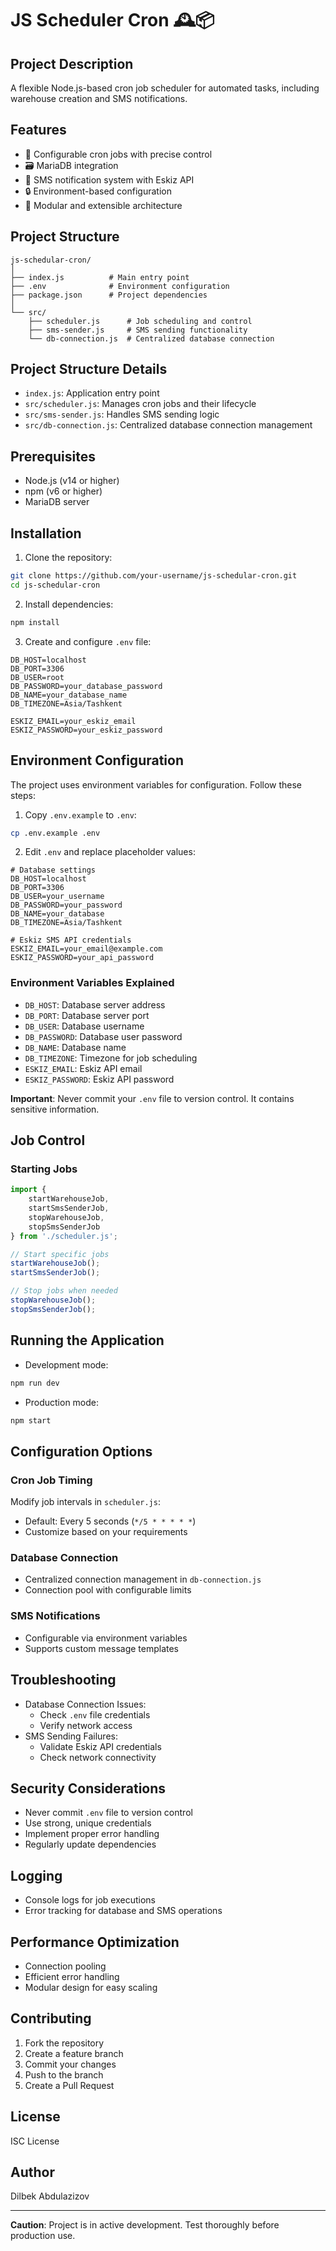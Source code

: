 # JS Scheduler Cron 🕰️📦

## Project Description

A flexible Node.js-based cron job scheduler for automated tasks, including warehouse creation and SMS notifications.

## Features

- 🔄 Configurable cron jobs with precise control
- 🗃️ MariaDB integration
- 📱 SMS notification system with Eskiz API
- 🔒 Environment-based configuration
- 🚀 Modular and extensible architecture

## Project Structure

```
js-schedular-cron/
│
├── index.js          # Main entry point
├── .env              # Environment configuration
├── package.json      # Project dependencies
│
└── src/
    ├── scheduler.js      # Job scheduling and control
    ├── sms-sender.js     # SMS sending functionality
    └── db-connection.js  # Centralized database connection
```

## Project Structure Details

- `index.js`: Application entry point
- `src/scheduler.js`: Manages cron jobs and their lifecycle
- `src/sms-sender.js`: Handles SMS sending logic
- `src/db-connection.js`: Centralized database connection management

## Prerequisites

- Node.js (v14 or higher)
- npm (v6 or higher)
- MariaDB server

## Installation

1. Clone the repository:
```bash
git clone https://github.com/your-username/js-schedular-cron.git
cd js-schedular-cron
```

2. Install dependencies:
```bash
npm install
```

3. Create and configure `.env` file:
```
DB_HOST=localhost
DB_PORT=3306
DB_USER=root
DB_PASSWORD=your_database_password
DB_NAME=your_database_name
DB_TIMEZONE=Asia/Tashkent

ESKIZ_EMAIL=your_eskiz_email
ESKIZ_PASSWORD=your_eskiz_password
```

## Environment Configuration

The project uses environment variables for configuration. Follow these steps:

1. Copy `.env.example` to `.env`:
```bash
cp .env.example .env
```

2. Edit `.env` and replace placeholder values:
```
# Database settings
DB_HOST=localhost
DB_PORT=3306
DB_USER=your_username
DB_PASSWORD=your_password
DB_NAME=your_database
DB_TIMEZONE=Asia/Tashkent

# Eskiz SMS API credentials
ESKIZ_EMAIL=your_email@example.com
ESKIZ_PASSWORD=your_api_password
```

### Environment Variables Explained

- `DB_HOST`: Database server address
- `DB_PORT`: Database server port
- `DB_USER`: Database username
- `DB_PASSWORD`: Database user password
- `DB_NAME`: Database name
- `DB_TIMEZONE`: Timezone for job scheduling
- `ESKIZ_EMAIL`: Eskiz API email
- `ESKIZ_PASSWORD`: Eskiz API password

**Important**: Never commit your `.env` file to version control. It contains sensitive information.

## Job Control

### Starting Jobs

```javascript
import { 
    startWarehouseJob, 
    startSmsSenderJob,
    stopWarehouseJob,
    stopSmsSenderJob 
} from './scheduler.js';

// Start specific jobs
startWarehouseJob();
startSmsSenderJob();

// Stop jobs when needed
stopWarehouseJob();
stopSmsSenderJob();
```

## Running the Application

- Development mode:
```bash
npm run dev
```

- Production mode:
```bash
npm start
```

## Configuration Options

### Cron Job Timing
Modify job intervals in `scheduler.js`:
- Default: Every 5 seconds (`*/5 * * * * *`)
- Customize based on your requirements

### Database Connection
- Centralized connection management in `db-connection.js`
- Connection pool with configurable limits

### SMS Notifications
- Configurable via environment variables
- Supports custom message templates

## Troubleshooting

- Database Connection Issues:
  - Check `.env` file credentials
  - Verify network access
- SMS Sending Failures:
  - Validate Eskiz API credentials
  - Check network connectivity

## Security Considerations

- Never commit `.env` file to version control
- Use strong, unique credentials
- Implement proper error handling
- Regularly update dependencies

## Logging

- Console logs for job executions
- Error tracking for database and SMS operations

## Performance Optimization

- Connection pooling
- Efficient error handling
- Modular design for easy scaling

## Contributing

1. Fork the repository
2. Create a feature branch
3. Commit your changes
4. Push to the branch
5. Create a Pull Request

## License

ISC License

## Author

Dilbek Abdulazizov

---

**Caution**: Project is in active development. Test thoroughly before production use.